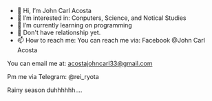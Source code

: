 - 👋 Hi, I’m John Carl Acosta
- 👀 I’m interested in: Conputers, Science, and Notical Studies
- 🌱 I’m currently learning on programming
- 💞️ Don't have relationship yet.
- 📫 How to reach me:
You can reach me via: Facebook @John Carl Acosta

You can email me at: acostajohncarl33@gmail.com

Pm me via Telegram: @rei_ryota

Rainy season duhhhhhh....

<!---
JohnCarl2234/JohnCarl2234 is a ✨ special ✨ repository because its `README.md` (this file) appears on your GitHub profile.
You can click the Preview link to take a look at your changes.
--->
